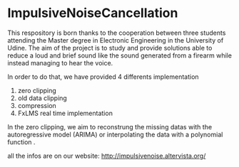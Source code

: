# ImpulsiveNoiseCancellation
This respository is born thanks to the cooperation between three students attending the Master degree in Electronic Engineering in the University of Udine. The aim of the project is to study and provide solutions able to reduce a loud and brief sound like the sound generated from a firearm while instead managing to hear the voice.

In order to do that, we have provided 4 differents implementation

1) zero clipping
2) old data clipping
3) compression
4) FxLMS real time implementation


In the zero clipping, we aim to reconstrung the missing datas with the autoregressive model (ARIMA) or interpolating the data with a polynomial function .

all the infos are on our website: http://impulsivenoise.altervista.org/ 
